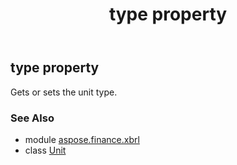 ﻿---
title: type property
second_title: Aspose.Finance for Python via .NET API References
description: 
type: docs
weight: 50
url: /python-net/aspose.finance.xbrl/unit/type/
is_root: false
---

## type property


Gets or sets the unit type.

### See Also
* module [aspose.finance.xbrl](../../)
* class [Unit](/finance/python-net/aspose.finance.xbrl/unit)
